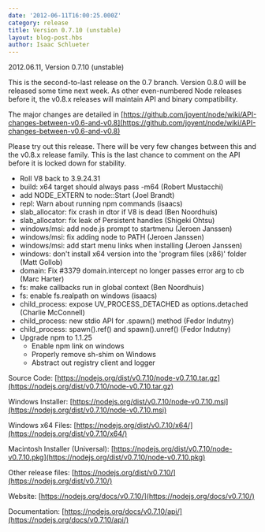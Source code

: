 ```yaml
---
date: '2012-06-11T16:00:25.000Z'
category: release
title: Version 0.7.10 (unstable)
layout: blog-post.hbs
author: Isaac Schlueter
---
```


2012.06.11, Version 0.7.10 (unstable)

This is the second-to-last release on the 0.7 branch. Version 0.8.0 will be released some time next week. As other even-numbered Node releases before it, the v0.8.x releases will maintain API and binary compatibility.

The major changes are detailed in [https://github.com/joyent/node/wiki/API-changes-between-v0.6-and-v0.8](https://github.com/joyent/node/wiki/API-changes-between-v0.6-and-v0.8)

Please try out this release. There will be very few changes between this and the v0.8.x release family. This is the last chance to comment on the API before it is locked down for stability.

- Roll V8 back to 3.9.24.31
- build: x64 target should always pass -m64 (Robert Mustacchi)
- add NODE_EXTERN to node::Start (Joel Brandt)
- repl: Warn about running npm commands (isaacs)
- slab_allocator: fix crash in dtor if V8 is dead (Ben Noordhuis)
- slab_allocator: fix leak of Persistent handles (Shigeki Ohtsu)
- windows/msi: add node.js prompt to startmenu (Jeroen Janssen)
- windows/msi: fix adding node to PATH (Jeroen Janssen)
- windows/msi: add start menu links when installing (Jeroen Janssen)
- windows: don't install x64 version into the 'program files (x86)' folder (Matt Gollob)
- domain: Fix #3379 domain.intercept no longer passes error arg to cb (Marc Harter)
- fs: make callbacks run in global context (Ben Noordhuis)
- fs: enable fs.realpath on windows (isaacs)
- child_process: expose UV_PROCESS_DETACHED as options.detached (Charlie McConnell)
- child_process: new stdio API for .spawn() method (Fedor Indutny)
- child_process: spawn().ref() and spawn().unref() (Fedor Indutny)
- Upgrade npm to 1.1.25
  - Enable npm link on windows
  - Properly remove sh-shim on Windows
  - Abstract out registry client and logger

Source Code: [https://nodejs.org/dist/v0.7.10/node-v0.7.10.tar.gz](https://nodejs.org/dist/v0.7.10/node-v0.7.10.tar.gz)

Windows Installer: [https://nodejs.org/dist/v0.7.10/node-v0.7.10.msi](https://nodejs.org/dist/v0.7.10/node-v0.7.10.msi)

Windows x64 Files: [https://nodejs.org/dist/v0.7.10/x64/](https://nodejs.org/dist/v0.7.10/x64/)

Macintosh Installer (Universal): [https://nodejs.org/dist/v0.7.10/node-v0.7.10.pkg](https://nodejs.org/dist/v0.7.10/node-v0.7.10.pkg)

Other release files: [https://nodejs.org/dist/v0.7.10/](https://nodejs.org/dist/v0.7.10/)

Website: [https://nodejs.org/docs/v0.7.10/](https://nodejs.org/docs/v0.7.10/)

Documentation: [https://nodejs.org/docs/v0.7.10/api/](https://nodejs.org/docs/v0.7.10/api/)
